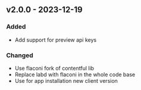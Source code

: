 ## v2.0.0 - 2023-12-19
### Added
* Add support for preview api keys
### Changed
* Use flaconi fork of contentful lib
* Replace labd with flaconi in the whole code base
* Use for app installation new client version
